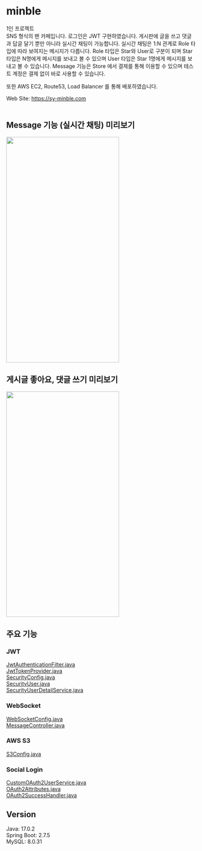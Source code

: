 # minble
1인 프로젝트 <br>
SNS 형식의 팬 카페입니다. 로그인은 JWT 구현하였습니다. 게시판에 글을 쓰고 댓글과 답글 달기 뿐만 아니라 실시간 채팅이 가능합니다. 실시간 채팅은 1:N 관계로 Role 타입에 따라 보여지는 메시지가 다릅니다. Role 타입은 Star와 User로 구분이 되며 Star 타입은 N명에게 메시지를 보내고 볼 수 있으며 User 타입은 Star 1명에게 메시지를 보내고 볼 수 있습니다. Message 기능은 Store 에서 결제를 통해 이용할 수 있으며 테스트 계정은 결제 없이 바로 사용할 수 있습니다.<br> 

또한 AWS EC2, Route53, Load Balancer 를 통해 배포하였습니다. 

Web Site: https://sy-minble.com
<br><br>

## Message 기능 (실시간 채팅) 미리보기
<img src="https://github.com/syoung1234/minble/assets/71418436/e2f94bcd-399e-4bf4-9932-5bfbd70245d9" style="width: 300px; height: 600px">

## 게시글 좋아요, 댓글 쓰기 미리보기
<img src="https://github.com/syoung1234/minble/assets/71418436/ba07f826-b4c6-4295-9f45-afc768c625ca" style="width: 300px; height: 600px">

## 주요 기능
### JWT

[JwtAuthenticationFilter.java](src/main/java/com/realtimechat/client/config/security/JwtAuthenticationFilter.java)
<br>
[JwtTokenProvider.java](src/main/java/com/realtimechat/client/config/security/JwtTokenProvider.java)
<br>
[SecurityConfig.java](src/main/java/com/realtimechat/client/config/security/SecurityConfig.java)
<br>
[SecurityUser.java](src/main/java/com/realtimechat/client/config/security/SecurityUser.java)
<br>
[SecurityUserDetailService.java](src/main/java/com/realtimechat/client/config/security/SecurityUserDetailService.java)
<br>


### WebSocket

[WebSocketConfig.java](src/main/java/com/realtimechat/client/config/WebSocketConfig.java)
<br>
[MessageController.java](src/main/java/com/realtimechat/client/controller/MessageController.java)
<br>


### AWS S3

[S3Config.java](src/main/java/com/realtimechat/client/config/S3Config.java)
<br>

### Social Login

[CustomOAuth2UserService.java](src/main/java/com/realtimechat/client/config/oauth/CustomOAuth2UserService.java)
<br>
[OAuth2Attributes.java](src/main/java/com/realtimechat/client/config/oauth/OAuth2Attributes.java)
<br>
[OAuth2SuccessHandler.java](src/main/java/com/realtimechat/client/config/oauth/OAuth2SuccessHandler.java)
<br>


## Version
Java: 17.0.2
<br>
Spring Boot: 2.7.5
<br>
MySQL: 8.0.31
<br>